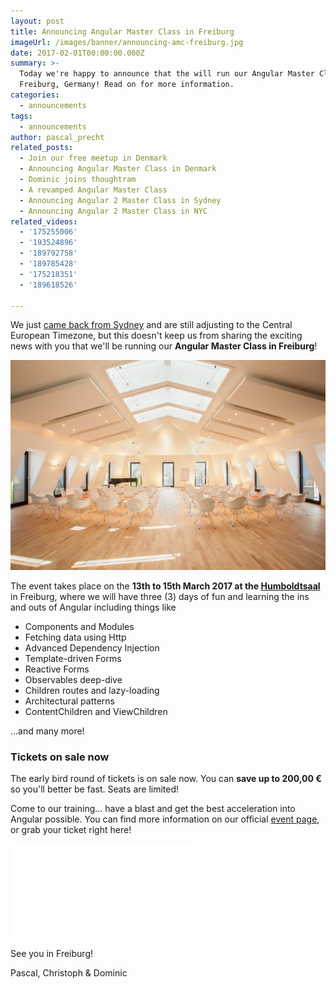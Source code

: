 ```yaml
---
layout: post
title: Announcing Angular Master Class in Freiburg
imageUrl: /images/banner/announcing-amc-freiburg.jpg
date: 2017-02-01T00:00:00.000Z
summary: >-
  Today we're happy to announce that the will run our Angular Master Class in
  Freiburg, Germany! Read on for more information.
categories:
  - announcements
tags:
  - announcements
author: pascal_precht
related_posts:
  - Join our free meetup in Denmark
  - Announcing Angular Master Class in Denmark
  - Dominic joins thoughtram
  - A revamped Angular Master Class
  - Announcing Angular 2 Master Class in Sydney
  - Announcing Angular 2 Master Class in NYC
related_videos:
  - '175255006'
  - '193524896'
  - '189792758'
  - '189785428'
  - '175218351'
  - '189618526'

---
```


We just [came back from Sydney](/announcements/2016/10/30/announcing-angular-2-master-class-in-sydney.html) and are still adjusting to the Central European Timezone, but this doesn't keep us from sharing the exciting news with you that we'll be running our **Angular Master Class in Freiburg**!

<img src="/images/humboldtsaal.jpg" alt="Humboldtsaal Freiburg">

The event takes place on the **13th to 15th March 2017 at the [Humboldtsaal](http://www.humboldtsaal.de/)** in Freiburg, where we will have three (3) days of fun and learning the ins and outs of Angular including things like

- Components and Modules
- Fetching data using Http
- Advanced Dependency Injection
- Template-driven Forms
- Reactive Forms
- Observables deep-dive
- Children routes and lazy-loading
- Architectural patterns
- ContentChildren and ViewChildren

...and many more!

### Tickets on sale now

The early bird round of tickets is on sale now. You can **save up to 200,00 €** so you'll better be fast. Seats are limited!

Come to our training... have a blast and get the best acceleration into Angular possible. You can find more information on our official [event page](https://www.eventbrite.de/e/angular-master-class-freiburg-tickets-31634972053?ref=etckt), or grab your ticket right here!

<iframe  src="//eventbrite.de/tickets-external?eid=31634972053&ref=etckt" frameborder="0" vspace="0" hspace="0" marginheight="5" marginwidth="5" scrolling="auto" allowtransparency="true"></iframe>

See you in Freiburg!

Pascal, Christoph & Dominic


